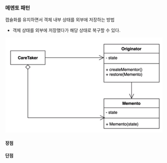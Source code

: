 ### 메멘토 패턴

캡슐화를 유지하면서 객체 내부 상태를 외부에 저장하는 방법

* 객체 상태를 외부에 저장했다가 해당 상태로 복구할 수 있다.

![img.png](img.png)

#### 장점

#### 단점


